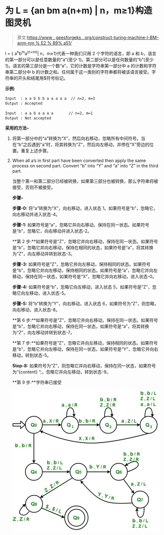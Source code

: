 # 为 L = {an bm a(n+m) | n，m≥1}构造图灵机

> 原文:[https://www . geesforgeks . org/construct-turing-machine-l-BM-anm-nm % E2 % 89% a51/](https://www.geeksforgeeks.org/construct-turing-machine-l-bm-anm-nm%e2%89%a51/)

l = { a<sup>n</sup>b<sup>m</sup>a<sup>(n+m)</sup>| n，m≥1}代表一种我们只用 2 个字符的语言，即 a 和 b，语言的第一部分可以是任意数量的“a”(至少 1)。第二部分可以是任何数量的“b”(至少 1)。语言的第三部分是一个数“a”，它的计数是字符串第一部分中 a 的计数和字符串第二部分中 b 的计数之和。任何属于这一类别的字符串都将被该语言接受。字符串的开头和结尾用$符号标记。

**示例:**

```
Input  : a a b b b a a a a a  // n=2, m=3 
Output : Accepted

Input  : a a b a a a a       // n=2, m=1 
Output : Not accepted

```

**采用的方法–**

1.  将第一部分中的“a”转换为“X”，然后向右移动，忽略所有中间符号。当在“b”之后遇到“a”时，将其转换为“Z”，然后向左移动，并停在“X”旁边的位置。重复上述步骤。
2.  When all a’s in first part have been converted then apply the same process on second part. Convert “b” into “Y” and “a” into “Z” in the third part.

    当整个第一和第二部分已经被转换，如果第三部分也被转换，那么字符串将被接受，否则不被接受。

    **步骤–**

    **步骤-0:** 将“a”转换为“X”，向右移动，进入状态 1。如果符号是“b”，忽略它，向右移动并进入状态-4。

    **步骤-1:** 如果符号是“a”，忽略它并向右移动，保持在同一状态。如果符号是“b”，忽略它，向右移动并进入状态-2。

    **第 2 步:**如果符号是“Z”，忽略它并向右移动，保持在同一状态。如果符号是“b”，忽略它并向右移动，保持在相同的状态，如果符号是“a”，将其转换为“Z”，向左移动并转到状态-3。

    **步骤-3:** 如果符号是“Z”，忽略它并向左移动，保持相同的状态。如果符号是“b”，忽略它并向左移动，保持相同的状态。如果符号是“a”，忽略它并向左移动，保持在同一状态，如果符号是“X”，忽略它并向右移动，进入状态-0。

    **步骤-4:** 如果符号是“b”，忽略它向左移动，进入状态 5，如果符号是“Z”，忽略它向左移动，进入状态-5。

    **步骤-5:** 将“b”转换为“Y”，向右移动，进入状态 6，如果符号为“Z”，则忽略，向右移动，进入状态-8。

    **第 6 步:**如果符号是“Z”，忽略它并向右移动，保持在同一状态。如果符号是“b”，忽略它并向右移动，保持在同一状态，如果符号是“a”，将其转换为“Z”，向左移动并转到状态-7。

    **第 7 步:**如果符号是“Z”，忽略它并向左移动，保持相同的状态。如果符号是“b”，忽略它并向左移动，保持在同一状态，如果符号是“Y”，忽略它并向右移动，转到状态-5。

    **Step-8:** 如果符号为“Z”，则忽略它并向右移动，保持在同一状态，如果符号为“{content} ”;，忽略它并向左移动，转到状态-9。

    **第 9 步:**字符串已接受

    ![](img/c5c26d525f7be4a8b2fc53a7d834569a.png)